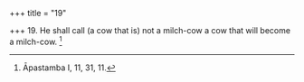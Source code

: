 +++
title = "19"

+++
19. He shall call (a cow that is) not a milch-cow a cow that will become a milch-cow. [^17] 


[^17]:  Āpastamba I, 11, 31, 11.

